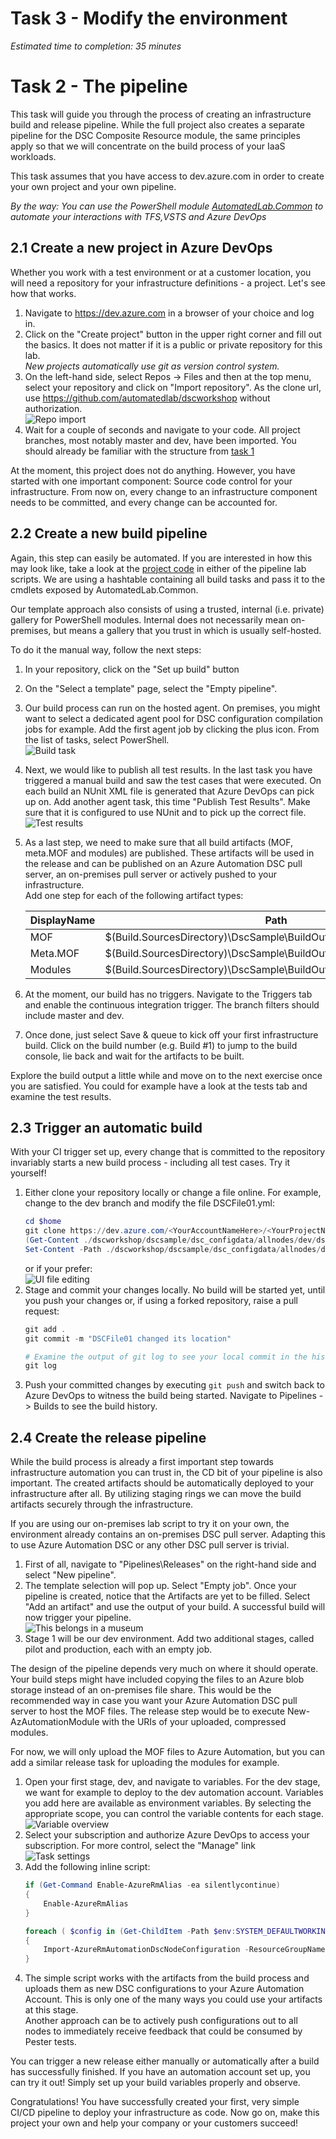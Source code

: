 # Task 3 - Modify the environment

*Estimated time to completion: 35 minutes*

# Task 2 - The pipeline

This task will guide you through the process of creating an infrastructure build and release pipeline. While the full project also creates a separate pipeline for the DSC Composite Resource module, the same principles apply so that we will concentrate on the build process of your IaaS workloads.  

This task assumes that you have access to dev.azure.com in order to create your own project and your own pipeline.  

*By the way: You can use the PowerShell module [AutomatedLab.Common](https://github.com/automatedlab/automatedlab.common) to automate your interactions with TFS,VSTS and Azure DevOps*

## 2.1 Create a new project in Azure DevOps

Whether you work with a test environment or at a customer location, you will need a repository for your infrastructure definitions - a project. Let's see how that works.

1. Navigate to <https://dev.azure.com> in a browser of your choice and log in.
2. Click on the "Create project" button in the upper right corner and fill out the basics. It does not matter if it is a public or private repository for this lab.  
    *New projects automatically use git as version control system.*
3. On the left-hand side, select Repos -> Files and then at the top menu, select your repository and click on "Import repository". As the clone url, use <https://github.com/automatedlab/dscworkshop> without authorization.  
    ![Repo import](./img/ImportRepo.png)
4. Wait for a couple of seconds and navigate to your code. All project branches, most notably master and dev, have been imported. You should already be familiar with the structure from [task 1](Task1.md)

At the moment, this project does not do anything. However, you have started with one important component: Source code control for your infrastructure. From now on, every change to an infrastructure component needs to be committed, and every change can be accounted for.

## 2.2 Create a new build pipeline

Again, this step can easily be automated. If you are interested in how this may look like, take a look at the [project code](../Lab/03.31%20New%20Release%20Pipleine%20CommonTasks.ps1) in either of the pipeline lab scripts. We are using a hashtable containing all build tasks and pass it to the cmdlets exposed by AutomatedLab.Common.  

Our template approach also consists of using a trusted, internal (i.e. private) gallery for PowerShell modules. Internal does not necessarily mean on-premises, but means a gallery that you trust in which is usually self-hosted.

To do it the manual way, follow the next steps:

1. In your repository, click on the "Set up build" button
2. On the "Select a template" page, select the "Empty pipeline".
3. Our build process can run on the hosted agent. On premises, you might want to select a dedicated agent pool for DSC configuration compilation jobs for example. Add the first agent job by clicking the plus icon. From the list of tasks, select PowerShell.  
    ![Build task](./img/ExecuteBuild.png)
4. Next, we would like to publish all test results. In the last task you have triggered a manual build and saw the test cases that were executed. On each build an NUnit XML file is generated that Azure DevOps can pick up on. Add another agent task, this time "Publish Test Results". Make sure that it is configured to use NUnit and to pick up the correct file.  
    ![Test results](./img/PublishTests.png)
5. As a last step, we need to make sure that all build artifacts (MOF, meta.MOF and modules) are published. These artifacts will be used in the release and can be published on an Azure Automation DSC pull server, an on-premises pull server or actively pushed to your infrastructure.  
    Add one step for each of the following artifact types:  
    
    |DisplayName|Path|Artifact name|  
    |---|---|---|  
    |MOF|$(Build.SourcesDirectory)\DscSample\BuildOutput\MOF|MOF|  
    |Meta.MOF|$(Build.SourcesDirectory)\DscSample\BuildOutput\MetaMof|MetaMof|  
    |Modules|$(Build.SourcesDirectory)\DscSample\BuildOutput\CompressedModules|CompressedModules|  
6. At the moment, our build has no triggers. Navigate to the Triggers tab and enable the continuous integration trigger. The branch filters should include master and dev.
7. Once done, just select Save & queue to kick off your first infrastructure build. Click on the build number (e.g. Build #1) to jump to the build console, lie back and wait for the artifacts to be built.

Explore the build output a little while and move on to the next exercise once you are satisfied. You could for example have a look at the tests tab and examine the test results.

## 2.3 Trigger an automatic build

With your CI trigger set up, every change that is committed to the repository invariably starts a new build process - including all test cases. Try it yourself!

1. Either clone your repository locally or change a file online. For example, change to the dev branch and modify the file DSCFile01.yml:  
    ```powershell
    cd $home
    git clone https://dev.azure.com/<YourAccountNameHere>/<YourProjectNameHere/dscworkshop
    (Get-Content ./dscworkshop/dscsample/dsc_configdata/allnodes/dev/dscfile01.yml) -replace 'Location.*','Location: Buxtehude' |
    Set-Content -Path ./dscworkshop/dscsample/dsc_configdata/allnodes/dev/dscfile01.yml
    ```  
    or if your prefer:  
    ![UI file editing](./img/CommitChange.png)
2. Stage and commit your changes locally. No build will be started yet, until you push your changes or, if using a forked repository, raise a pull request:
    ```powershell
    git add .
    git commit -m "DSCFile01 changed its location"

    # Examine the output of git log to see your local commit in the history of all commits
    git log
    ```
3. Push your committed changes by executing ```git push``` and switch back to Azure DevOps to witness the build being started. Navigate to Pipelines -> Builds to see the build history.

## 2.4 Create the release pipeline

While the build process is already a first important step towards infrastructure automation you can trust in, the CD bit of your pipeline is also important. The created artifacts should be automatically deployed to your infrastructure after all. By utilizing staging rings we can move the build artifacts securely through the infrastructure.

If you are using our on-premises lab script to try it on your own, the environment already contains an on-premises DSC pull server. Adapting this to use Azure Automation DSC or any other DSC pull server is trivial.

1. First of all, navigate to "Pipelines\Releases" on the right-hand side and select "New pipeline".
2. The template selection will pop up. Select "Empty job". Once your pipeline is created, notice that the Artifacts are yet to be filled. Select "Add an artifact" and use the output of your build. A successful build will now trigger your pipeline.  
    ![This belongs in a museum](./img/AddArtifact.png)
3. Stage 1 will be our dev environment. Add two additional stages, called pilot and production, each with an empty job.

The design of the pipeline depends very much on where it should operate. Your build steps might have included copying the files to an Azure blob storage instead of an on-premises file share. This would be the recommended way in case you want your Azure Automation DSC pull server to host the MOF files. The release step would be to execute New-AzAutomationModule with the URIs of your uploaded, compressed modules.

For now, we will only upload the MOF files to Azure Automation, but you can add a similar release task for uploading the modules for example.

1. Open your first stage, dev, and navigate to variables. For the dev stage, we want for example to deploy to the dev automation account. Variables you add here are available as environment variables. By selecting the appropriate scope, you can control the variable contents for each stage.  
    ![Variable overview](./img/ReleaseVariables.png)
2. Select your subscription and authorize Azure DevOps to access your subscription. For more control, select the "Manage" link  
    ![Task settings](./img/AutomationDscTask.png)
3. Add the following inline script:  
    ```powershell
    if (Get-Command Enable-AzureRmAlias -ea silentlycontinue)
    {
        Enable-AzureRmAlias
    }

    foreach ( $config in (Get-ChildItem -Path $env:SYSTEM_DEFAULTWORKINGDIRECTORY -Recurse -File -Filter *.mof | Where-Object -Property Name -notmatch "(meta|schema)\.mof"))
    {
        Import-AzureRmAutomationDscNodeConfiguration -ResourceGroupName $env:ResourceGroupname -AutomationAccountName $env:AutomationAccountName -Path $config.FullName -ConfigurationName $config.BaseName -Verbose -Force
    }
    ```  
4. The simple script works with the artifacts from the build process and uploads them as new DSC configurations to your Azure Automation Account. This is only one of the many ways you could use your artifacts at this stage.  
    Another approach can be to actively push configurations out to all nodes to immediately receive feedback that could be consumed by Pester tests.

You can trigger a new release either manually or automatically after a build has successfully finished. If you have an automation account set up, you can try it out! Simply set up your build variables properly and observe.  

Congratulations! You have successfully created your first, very simple CI/CD pipeline to deploy your infrastructure as code. Now go on, make this project your own and help your company or your customers succeed!
